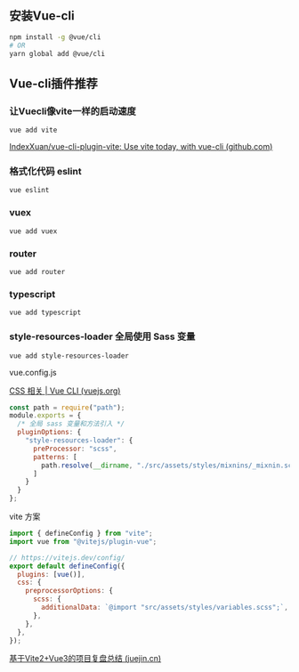 



## 安装Vue-cli

```bash
npm install -g @vue/cli
# OR
yarn global add @vue/cli
```

## Vue-cli插件推荐

### 让Vuecli像vite一样的启动速度

```shell
vue add vite
```

[IndexXuan/vue-cli-plugin-vite: Use vite today, with vue-cli (github.com)](https://github.com/IndexXuan/vue-cli-plugin-vite)

### 格式化代码 eslint

```shell
vue eslint
```

### vuex

```shell
vue add vuex
```

### router

```shell
vue add router
```

### typescript

```shell
vue add typescript
```

### style-resources-loader 全局使用 Sass 变量

```
vue add style-resources-loader
```

vue.config.js

[CSS 相关 | Vue CLI (vuejs.org)](https://cli.vuejs.org/zh/guide/css.html#向预处理器-loader-传递选项)

```js
const path = require("path");
module.exports = {
  /* 全局 sass 变量和方法引入 */
  pluginOptions: {
    "style-resources-loader": {
      preProcessor: "scss",
      patterns: [
        path.resolve(__dirname, "./src/assets/styles/mixnins/_mixnin.scss")//放置scss的地方
      ]
    }
  }
};
```

vite 方案

```js
import { defineConfig } from "vite";
import vue from "@vitejs/plugin-vue";

// https://vitejs.dev/config/
export default defineConfig({
  plugins: [vue()],
  css: {
    preprocessorOptions: {
      scss: {
        additionalData: `@import "src/assets/styles/variables.scss";`,
      },
    },
  },
});

```



[基于Vite2+Vue3的项目复盘总结 (juejin.cn)](https://juejin.cn/post/6969758357288648718#heading-9)


